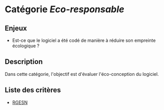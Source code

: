 # Catégorie *Eco-responsable*

## Enjeux

- Est-ce que le logiciel a été codé de manière à réduire son empreinte écologique ?

## Description

Dans cette catégorie, l'objectif est d'évaluer l'éco-conception du logiciel. 

## Liste des critères 

- [RGESN](./rgesn.md)